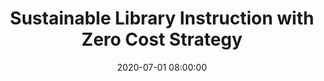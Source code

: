 ---
layout: poster
title: "Sustainable Library Instruction with Zero Cost Strategy"
description: "When I came to the US as an international student, the most difficult part was to understand spoken English. All teachers kindly told me I could ask questions any time, but I had a question every 5 seconds. Of course, I was too embarrassed to say, “What did you just say?” every 5 seconds. I have a son with ADHD, who proudly asks ne “what did you just say?” all the time, but unlike my son, not many people enjoy asking “what did you just say?” all the time.<br/><br/>
So, I wanted to create sustainable online library instruction and a flexible learning space where students can pause, actively engage, and ask questions without being judged for their English language skills or learning disabilities, with a zero-cost strategy.<br/><br/>
This is my attempt to create zero cost online library instruction (my example is RefWorks online workshop) by using Google Course Builder and ShareX. Google Course Builder and ShareX are both free. You will need to install C# compiler and Python in order to use Google Course Builder, but you don’t need any programming experience. And I will explain how to install C# and Python, and share all tips I learned from using the free but sometimes quirky software.
"
date: 2020-07-01 08:00:00
speaker-data: [38]
presenters:
  - {
      name: Yuimi Hlasten,
      bio: "Yuimi Hlasten holds a Master of Library and Information Science from the University of Pittsburgh. She received her Bachelor of Arts degree from Okayama University, Japan. Her interests include educational technology, services to international students, e-resources, and institutional repositories. She loves coffee, chewing gum, and all small sized vertebrates that come with legs.",
  title: "Sustainable Library Instruction with Zero Cost Strategy",
  institution: Denison Library
    }
session-contents:
 - type: video
   url: //www.youtube.com/embed/7zy_po-ZzSE
   title: Introductory Video
#  - type: image
#    url: /img/posters/filename.png
#    title: Image Title
#    alt: Alt text
#    text-description: "<ol><li>Thing One</li><li>Thing Two</li></ol>"
supplemental-docs:
  - type: pdf
    url: /handouts/Hlasten_ALAO_Conference2020.pdf
    title: Asynchronous Online Library Instruction with Zero Cost Strategy (poster as PDF)
#  - type: pdf
#    url: /handouts/my-handout.pdf
#    title: Sample Handout
#  - type: website
#    url: https://example.com/nifty-widget
#    title: Website name
isStaticPost: false
published: true
---